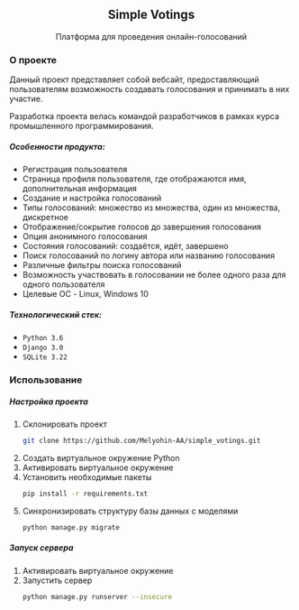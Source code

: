 <div align="center">
  <h2 align="center">Simple Votings</h2>
  <p align="center">Платформа для проведения онлайн-голосований</p>
</div>


### О проекте

Данный проект представляет собой вебсайт, предоставляющий пользователям возможность создавать голосования и принимать в них участие.

Разработка проекта велась командой разработчиков в рамках курса промышленного программирования.

##### Особенности продукта:
* Регистрация пользователя
* Страница профиля пользователя, где отображаются имя, дополнительная информация
* Создание и настройка голосований
* Типы голосований: множество из множества, один из множества, дискретное
* Отображение/сокрытие голосов до завершения голосования
* Опция анонимного голосования
* Состояния голосований: создаётся, идёт, завершено
* Поиск голосований по логину автора или названию голосования
* Различные фильтры поиска голосований
* Возможность участвовать в голосовании не более одного раза для одного пользователя
* Целевые ОС - Linux, Windows 10

##### Технологический стек:
* `Python 3.6`
* `Django 3.0`
* `SQLite 3.22`

### Использование

##### Настройка проекта
1. Склонировать проект
    ```sh
    git clone https://github.com/Melyohin-AA/simple_votings.git
    ```
2. Создать виртуальное окружение Python
3. Активировать виртуальное окружение
4. Установить необходимые пакеты
    ```sh
    pip install -r requirements.txt
    ```
5. Синхронизировать структуру базы данных с моделями
    ```sh
    python manage.py migrate
    ```

##### Запуск сервера
1. Активировать виртуальное окружение
2. Запустить сервер
    ```sh
    python manage.py runserver --insecure
    ```

